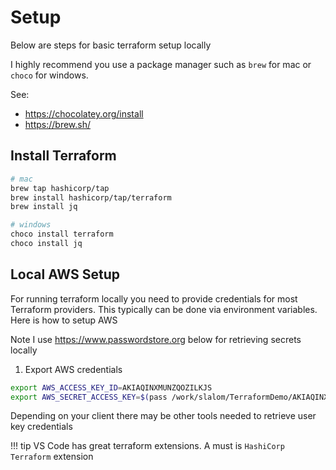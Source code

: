 # Setup

Below are steps for basic terraform setup locally

I highly recommend you use a package manager such as `brew` for mac or `choco` for windows.

See:

- <https://chocolatey.org/install>
- <https://brew.sh/>

## Install Terraform

```bash
# mac
brew tap hashicorp/tap
brew install hashicorp/tap/terraform
brew install jq
```

``` bash
# windows
choco install terraform
choco install jq
```

## Local AWS Setup

For running terraform locally you need to provide credentials for most Terraform providers. This typically can be done via environment variables. Here is how to setup AWS

Note I use <https://www.passwordstore.org> below for retrieving secrets locally

1. Export AWS credentials

```bash
export AWS_ACCESS_KEY_ID=AKIAQINXMUNZQOZILKJS
export AWS_SECRET_ACCESS_KEY=$(pass /work/slalom/TerraformDemo/AKIAQINXMUNZQOZILKJS)
```

Depending on your client there may be other tools needed to retrieve user key credentials

!!! tip
    VS Code has great terraform extensions. A must is `HashiCorp Terraform` extension
